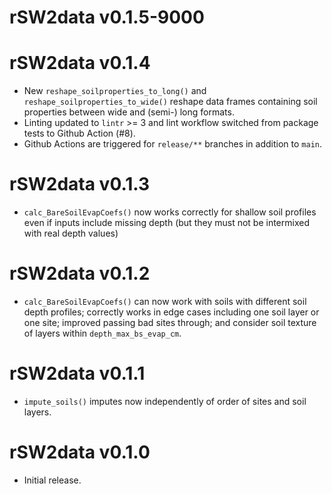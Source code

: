 # rSW2data v0.1.5-9000

# rSW2data v0.1.4
* New `reshape_soilproperties_to_long()` and `reshape_soilproperties_to_wide()`
  reshape data frames containing soil properties between wide and (semi-) long
  formats.
* Linting updated to `lintr` >= 3 and
  lint workflow switched from package tests to Github Action (#8).
* Github Actions are triggered for `release/**` branches in addition to `main`.


# rSW2data v0.1.3
* `calc_BareSoilEvapCoefs()` now works correctly for shallow soil profiles
  even if inputs include missing depth
  (but they must not be intermixed with real depth values)


# rSW2data v0.1.2
* `calc_BareSoilEvapCoefs()` can now work with soils with
  different soil depth profiles; correctly works in edge cases including
  one soil layer or one site; improved passing bad sites through; and
  consider soil texture of layers within `depth_max_bs_evap_cm`.


# rSW2data v0.1.1
* `impute_soils()` imputes now independently of order of sites and soil layers.


# rSW2data v0.1.0
* Initial release.
